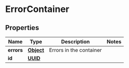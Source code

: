 

# ErrorContainer

## Properties

Name | Type | Description | Notes
------------ | ------------- | ------------- | -------------
**errors** | [**Object**](.md) | Errors in the container | 
**id** | [**UUID**](UUID.md) |  | 



